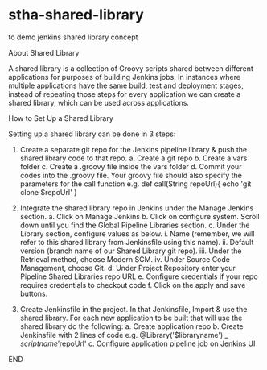 # stha-shared-library
to demo jenkins shared library concept

About Shared Library

A shared library is a collection of Groovy scripts shared between different applications for purposes of building Jenkins jobs.  In instances where multiple applications have the same build, test and deployment stages, instead of repeating those steps for every application we can create a shared library, which can be used across applications.

How to Set Up a Shared Library

Setting up a shared library can be done in 3 steps:

1.	Create a separate git repo for the Jenkins pipeline library & push the shared library code to that repo. 
a.	Create a git repo
b.	Create a vars folder
c.	Create a .groovy file inside the vars folder
d.	Commit your codes into the .groovy file.  Your groovy file should also specify the parameters for the call function e.g.
def call(String repoUrl){
    echo 'git clone $repoUrl'
}

2.	Integrate the shared library repo in Jenkins under the Manage Jenkins section. 
a.	Click on Manage Jenkins
b.	Click on configure system. Scroll down until you find the Global Pipeline Libraries section.
c.	Under the Library section, configure values as below. 
i.	Name (remember, we will refer to this shared library from Jenkinsfile using this name). 
ii.	Default version (branch name of our Shared Library git repo). 
iii.	Under the Retrieval method, choose Modern SCM. 
iv.	Under Source Code Management, choose Git. 
d.	Under Project Repository enter your Pipeline Shared Libraries repo URL 
e.	Configure credentials if your repo requires credentials to checkout code 
f.	Click on the apply and save buttons.

3.	Create Jenkinsfile in the project. In that Jenkinsfile, Import & use the shared library.
For each new application to be built that will use the shared library do the following:
a.	Create application repo
b.	Create Jenkinsfile with 2 lines of code e.g. 
@Library('$libraryname') _
$scriptname '$repoUrl'
c.	Configure application pipeline job on Jenkins UI

END
